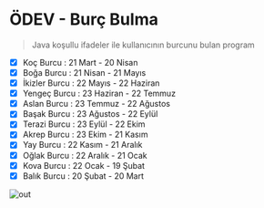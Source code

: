 # ÖDEV - Burç Bulma

> Java koşullu ifadeler ile kullanıcının burcunu bulan program

- [x] Koç Burcu : 21 Mart - 20 Nisan 
- [x] Boğa Burcu : 21 Nisan - 21 Mayıs 
- [x] İkizler Burcu : 22 Mayıs - 22 Haziran 
- [x] Yengeç Burcu : 23 Haziran - 22 Temmuz 
- [x] Aslan Burcu : 23 Temmuz - 22 Ağustos 
- [x] Başak Burcu : 23 Ağustos - 22 Eylül 
- [x] Terazi Burcu : 23 Eylül - 22 Ekim 
- [x] Akrep Burcu : 23 Ekim - 21 Kasım 
- [x] Yay Burcu : 22 Kasım - 21 Aralık 
- [x] Oğlak Burcu : 22 Aralık - 21 Ocak 
- [x] Kova Burcu : 22 Ocak - 19 Şubat 
- [x] Balık Burcu : 20 Şubat - 20 Mart

![out](https://user-images.githubusercontent.com/35347777/138608561-93007ac0-dba4-4c71-809c-a5d18d7c9134.gif)



